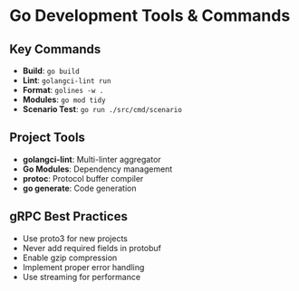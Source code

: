 # Go Development Tools & Commands

## Key Commands

- **Build**: `go build`
- **Lint**: `golangci-lint run`
- **Format**: `golines -w .`
- **Modules**: `go mod tidy`
- **Scenario Test**: `go run ./src/cmd/scenario`

## Project Tools

- **golangci-lint**: Multi-linter aggregator
- **Go Modules**: Dependency management
- **protoc**: Protocol buffer compiler
- **go generate**: Code generation

## gRPC Best Practices

- Use proto3 for new projects
- Never add required fields in protobuf
- Enable gzip compression
- Implement proper error handling
- Use streaming for performance